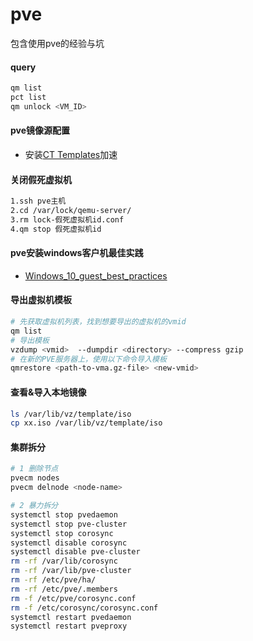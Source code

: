 # pve
包含使用pve的经验与坑

#### query
```bash
qm list
pct list
qm unlock <VM_ID>
```


#### pve镜像源配置
- 安装[CT Templates](https://mirrors.tuna.tsinghua.edu.cn/help/proxmox/)加速

#### 关闭假死虚拟机
```bash
1.ssh pve主机
2.cd /var/lock/qemu-server/
3.rm lock-假死虚拟机id.conf
4.qm stop 假死虚拟机id
```

#### pve安装windows客户机最佳实践
- [Windows_10_guest_best_practices](https://pve.proxmox.com/wiki/Windows_10_guest_best_practices)

#### 导出虚拟机模板
```bash
# 先获取虚拟机列表，找到想要导出的虚拟机的vmid
qm list
# 导出模板
vzdump <vmid>  --dumpdir <directory> --compress gzip
# 在新的PVE服务器上，使用以下命令导入模板
qmrestore <path-to-vma.gz-file> <new-vmid>
```

#### 查看&导入本地镜像
```bash
ls /var/lib/vz/template/iso
cp xx.iso /var/lib/vz/template/iso
```

#### 集群拆分
```bash
# 1 删除节点
pvecm nodes
pvecm delnode <node-name>

# 2 暴力拆分
systemctl stop pvedaemon 
systemctl stop pve-cluster 
systemctl stop corosync 
systemctl disable corosync 
systemctl disable pve-cluster 
rm -rf /var/lib/corosync
rm -rf /var/lib/pve-cluster
rm -rf /etc/pve/ha/
rm -rf /etc/pve/.members
rm -f /etc/pve/corosync.conf
rm -f /etc/corosync/corosync.conf
systemctl restart pvedaemon
systemctl restart pveproxy
```
